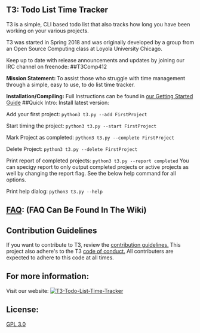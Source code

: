 ## T3: Todo List Time Tracker

T3 is a simple, CLI based todo list that also tracks how long you have been working on your various projects.

T3 was started in Spring 2018 and was originally developed by a group from an Open Source Computing class at Loyola University Chicago.

Keep up to date with release announcements and updates by joining our IRC channel on freenode: ##T3Comp412

<b>Mission Statement: </b>
To assist those who struggle with time management through a simple, easy to use, to do list time tracker.

<b>Installation/Compiling:</b>
Full Instructions can be found in [our Getting Started Guide](https://github.com/j-adamski/T3-Todo-List-Time-Tracker/blob/master/GettingStarted.md)
##Quick Intro:
Install latest version:

Add your first project:
    `python3 t3.py --add FirstProject`

Start timing the project:
    `python3 t3.py --start FirstProject`

Mark Project as completed:
    `python3 t3.py --complete FirstProject`

Delete Project:
    `python3 t3.py --delete FirstProject`

Print report of completed projects:
    `python3 t3.py --report completed`
You can specigy report to only output completed projects or active projects as well by changing the report flag. See the below help command for all options.

Print help dialog: 
    `python3 t3.py --help`

## [FAQ](https://github.com/j-adamski/OSC-Project-2/wiki): (FAQ Can Be Found In The Wiki)
## Contribution Guidelines
If you want to contribute to T3, review the [contribution guidelines.](https://github.com/j-adamski/T3-Todo-List-Time-Tracker/Contribution.md) This project also adhere's to the T3 [code of conduct.](https://github.com/j-adamski/T3-Todo-List-Time-Tracker/CODE_OF_CONDUCT.md) All contributers are expected to adhere to this code at all times.

## For more information:
Visit our website: [![T3-Todo-List-Time-Tracker](https://user-images.githubusercontent.com/31542650/39089914-c188bc1a-4596-11e8-906e-a37686309467.png)](https://j-adamski.github.io/T3-Todo-List-Time-Tracker/)


## License:

[GPL 3.0](LICENSE)
